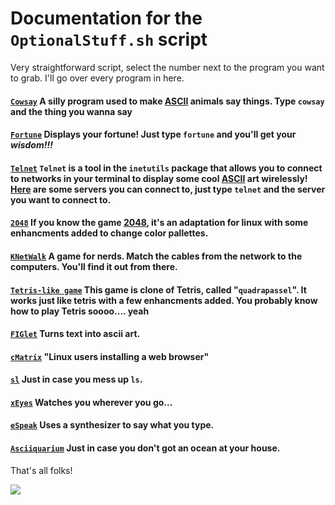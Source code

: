 # Documentation for the `OptionalStuff.sh` script

Very straightforward script, select the number next to the program you want to grab.
I'll go over every program in here.

#### [`Cowsay`](https://archlinux.org/packages/extra/any/cowsay/) A silly program used to make [ASCII](https://en.wikipedia.org/wiki/ASCII) animals say things. Type `cowsay` and the thing you wanna say
#### [`Fortune`](https://archlinux.org/packages/extra/x86_64/fortune-mod/) Displays your fortune! Just type `fortune` and you'll get your *wisdom!!!*
#### [`Telnet`](https://archlinux.org/packages/core/x86_64/inetutils/) `Telnet` is a tool in the `inetutils` package that allows you to connect to networks in your terminal to display some cool [ASCII](https://en.wikipedia.org/wiki/ASCII) art wirelessly! [Here](https://www.telnet.org/htm/places.htm) are some servers you can connect to, just type `telnet` and the server you want to connect to.
#### [`2048`](https://archlinux.org/packages/extra/x86_64/gnome-2048/) If you know the game [2048](https://en.wikipedia.org/wiki/2048_(video_game)), it's an adaptation for linux with some enhancments added to change color pallettes.
#### [`KNetWalk`](https://archlinux.org/packages/extra/x86_64/knetwalk/) A game for nerds. Match the cables from the network to the computers. You'll find it out from there.
#### [`Tetris-like game`](https://archlinux.org/packages/extra/x86_64/quadrapassel/) This game is clone of Tetris, called "`quadrapassel`". It works just like tetris with a few enhancments added. You probably know how to play Tetris soooo.... yeah
#### [`FIGlet`](http://www.figlet.org/) Turns text into ascii art.
#### [`cMatrix`](https://www.asty.org/cmatrix/) "Linux users installing a web browser"
#### [`sl`](https://github.com/eyJhb/sl) Just in case you mess up `ls`.
#### [`xEyes`](https://archlinux.org/packages/extra/x86_64/xorg-xeyes/) Watches you wherever you go...
#### [`eSpeak`](https://espeak.sourceforge.net/) Uses a synthesizer to say what you type.
#### [`Asciiquarium`](https://archlinux.org/packages/extra/any/asciiquarium/) Just in case you don't got an ocean at your house.

That's all folks!



<img src=https://raw.githubusercontent.com/strangetheproot/practical-shell-files/main/assets/fireinthehole.jpeg>
